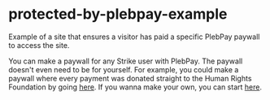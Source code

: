 # protected-by-plebpay-example
Example of a site that ensures a visitor has paid a specific PlebPay paywall to access the site.

You can make a paywall for any Strike user with PlebPay. The paywall doesn't even need to be for yourself. For example, you could make a paywall where every payment was donated straight to the Human Rights Foundation by going [here](https://www.plebpay.com/create/hrf). If you wanna make your own, you can start [here](https://www.plebpay.com/). 
